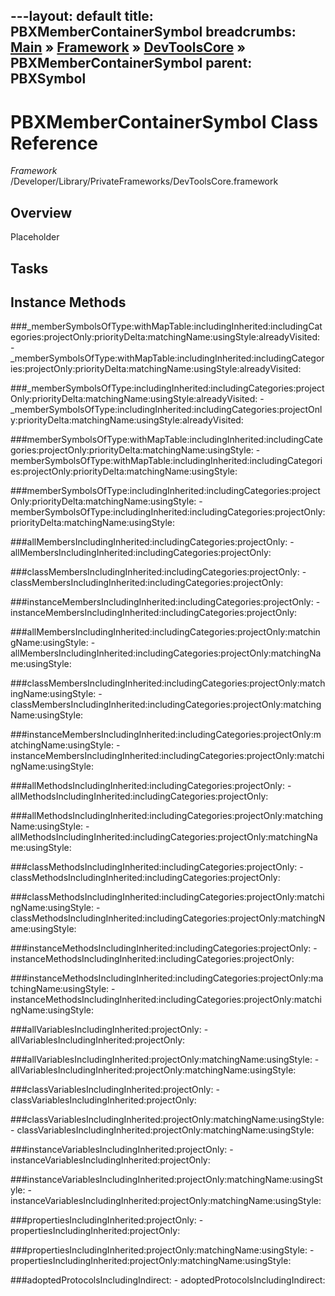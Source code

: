 ---layout: default
title: PBXMemberContainerSymbol
breadcrumbs: <a href="/index.html">Main</a> &raquo; <a href="/Frameworks.html">Framework</a> &raquo; <a href="/Frameworks/DevToolsCore.html">DevToolsCore</a> &raquo; PBXMemberContainerSymbol
parent: PBXSymbol 
---
# PBXMemberContainerSymbol Class Reference

*Framework* /Developer/Library/PrivateFrameworks/DevToolsCore.framework

## Overview

Placeholder

## Tasks

## Instance Methods

<a name="-_memberSymbolsOfType:withMapTable:includingInherited:includingCategories:projectOnly:priorityDelta:matchingName:usingStyle:alreadyVisited:"></a>
###_memberSymbolsOfType:withMapTable:includingInherited:includingCategories:projectOnly:priorityDelta:matchingName:usingStyle:alreadyVisited:
    - _memberSymbolsOfType:withMapTable:includingInherited:includingCategories:projectOnly:priorityDelta:matchingName:usingStyle:alreadyVisited:

<a name="-_memberSymbolsOfType:includingInherited:includingCategories:projectOnly:priorityDelta:matchingName:usingStyle:alreadyVisited:"></a>
###_memberSymbolsOfType:includingInherited:includingCategories:projectOnly:priorityDelta:matchingName:usingStyle:alreadyVisited:
    - _memberSymbolsOfType:includingInherited:includingCategories:projectOnly:priorityDelta:matchingName:usingStyle:alreadyVisited:

<a name="-memberSymbolsOfType:withMapTable:includingInherited:includingCategories:projectOnly:priorityDelta:matchingName:usingStyle:"></a>
###memberSymbolsOfType:withMapTable:includingInherited:includingCategories:projectOnly:priorityDelta:matchingName:usingStyle:
    - memberSymbolsOfType:withMapTable:includingInherited:includingCategories:projectOnly:priorityDelta:matchingName:usingStyle:

<a name="-memberSymbolsOfType:includingInherited:includingCategories:projectOnly:priorityDelta:matchingName:usingStyle:"></a>
###memberSymbolsOfType:includingInherited:includingCategories:projectOnly:priorityDelta:matchingName:usingStyle:
    - memberSymbolsOfType:includingInherited:includingCategories:projectOnly:priorityDelta:matchingName:usingStyle:

<a name="-allMembersIncludingInherited:includingCategories:projectOnly:"></a>
###allMembersIncludingInherited:includingCategories:projectOnly:
    - allMembersIncludingInherited:includingCategories:projectOnly:

<a name="-classMembersIncludingInherited:includingCategories:projectOnly:"></a>
###classMembersIncludingInherited:includingCategories:projectOnly:
    - classMembersIncludingInherited:includingCategories:projectOnly:

<a name="-instanceMembersIncludingInherited:includingCategories:projectOnly:"></a>
###instanceMembersIncludingInherited:includingCategories:projectOnly:
    - instanceMembersIncludingInherited:includingCategories:projectOnly:

<a name="-allMembersIncludingInherited:includingCategories:projectOnly:matchingName:usingStyle:"></a>
###allMembersIncludingInherited:includingCategories:projectOnly:matchingName:usingStyle:
    - allMembersIncludingInherited:includingCategories:projectOnly:matchingName:usingStyle:

<a name="-classMembersIncludingInherited:includingCategories:projectOnly:matchingName:usingStyle:"></a>
###classMembersIncludingInherited:includingCategories:projectOnly:matchingName:usingStyle:
    - classMembersIncludingInherited:includingCategories:projectOnly:matchingName:usingStyle:

<a name="-instanceMembersIncludingInherited:includingCategories:projectOnly:matchingName:usingStyle:"></a>
###instanceMembersIncludingInherited:includingCategories:projectOnly:matchingName:usingStyle:
    - instanceMembersIncludingInherited:includingCategories:projectOnly:matchingName:usingStyle:

<a name="-allMethodsIncludingInherited:includingCategories:projectOnly:"></a>
###allMethodsIncludingInherited:includingCategories:projectOnly:
    - allMethodsIncludingInherited:includingCategories:projectOnly:

<a name="-allMethodsIncludingInherited:includingCategories:projectOnly:matchingName:usingStyle:"></a>
###allMethodsIncludingInherited:includingCategories:projectOnly:matchingName:usingStyle:
    - allMethodsIncludingInherited:includingCategories:projectOnly:matchingName:usingStyle:

<a name="-classMethodsIncludingInherited:includingCategories:projectOnly:"></a>
###classMethodsIncludingInherited:includingCategories:projectOnly:
    - classMethodsIncludingInherited:includingCategories:projectOnly:

<a name="-classMethodsIncludingInherited:includingCategories:projectOnly:matchingName:usingStyle:"></a>
###classMethodsIncludingInherited:includingCategories:projectOnly:matchingName:usingStyle:
    - classMethodsIncludingInherited:includingCategories:projectOnly:matchingName:usingStyle:

<a name="-instanceMethodsIncludingInherited:includingCategories:projectOnly:"></a>
###instanceMethodsIncludingInherited:includingCategories:projectOnly:
    - instanceMethodsIncludingInherited:includingCategories:projectOnly:

<a name="-instanceMethodsIncludingInherited:includingCategories:projectOnly:matchingName:usingStyle:"></a>
###instanceMethodsIncludingInherited:includingCategories:projectOnly:matchingName:usingStyle:
    - instanceMethodsIncludingInherited:includingCategories:projectOnly:matchingName:usingStyle:

<a name="-allVariablesIncludingInherited:projectOnly:"></a>
###allVariablesIncludingInherited:projectOnly:
    - allVariablesIncludingInherited:projectOnly:

<a name="-allVariablesIncludingInherited:projectOnly:matchingName:usingStyle:"></a>
###allVariablesIncludingInherited:projectOnly:matchingName:usingStyle:
    - allVariablesIncludingInherited:projectOnly:matchingName:usingStyle:

<a name="-classVariablesIncludingInherited:projectOnly:"></a>
###classVariablesIncludingInherited:projectOnly:
    - classVariablesIncludingInherited:projectOnly:

<a name="-classVariablesIncludingInherited:projectOnly:matchingName:usingStyle:"></a>
###classVariablesIncludingInherited:projectOnly:matchingName:usingStyle:
    - classVariablesIncludingInherited:projectOnly:matchingName:usingStyle:

<a name="-instanceVariablesIncludingInherited:projectOnly:"></a>
###instanceVariablesIncludingInherited:projectOnly:
    - instanceVariablesIncludingInherited:projectOnly:

<a name="-instanceVariablesIncludingInherited:projectOnly:matchingName:usingStyle:"></a>
###instanceVariablesIncludingInherited:projectOnly:matchingName:usingStyle:
    - instanceVariablesIncludingInherited:projectOnly:matchingName:usingStyle:

<a name="-propertiesIncludingInherited:projectOnly:"></a>
###propertiesIncludingInherited:projectOnly:
    - propertiesIncludingInherited:projectOnly:

<a name="-propertiesIncludingInherited:projectOnly:matchingName:usingStyle:"></a>
###propertiesIncludingInherited:projectOnly:matchingName:usingStyle:
    - propertiesIncludingInherited:projectOnly:matchingName:usingStyle:

<a name="-adoptedProtocolsIncludingIndirect:"></a>
###adoptedProtocolsIncludingIndirect:
    - adoptedProtocolsIncludingIndirect:

